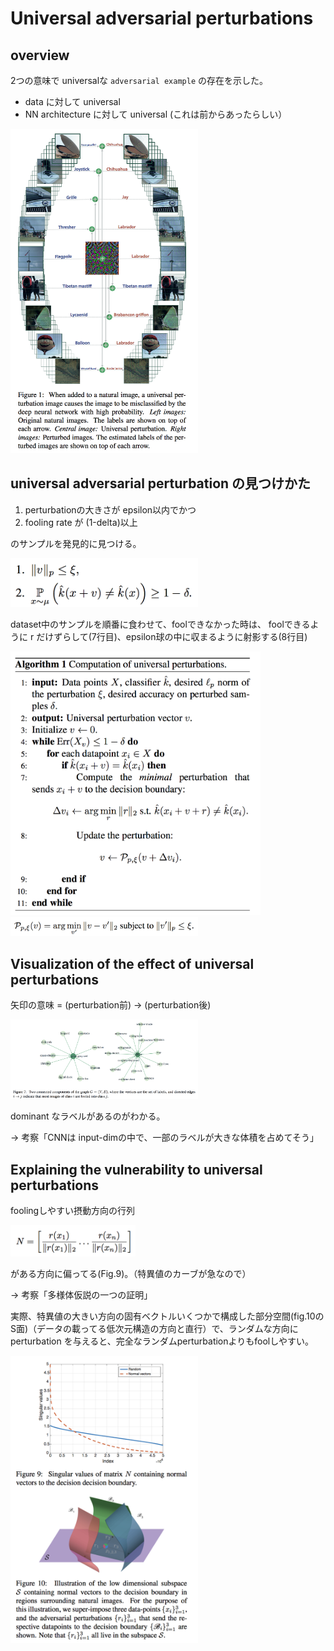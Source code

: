 # Universal adversarial perturbations

## overview

2つの意味で universalな `adversarial example` の存在を示した。

* data に対して universal
* NN architecture に対して universal (これは前からあったらしい）

<img src="fig/uap.png" width=300px>

## universal adversarial perturbation の見つけかた

1. perturbationの大きさが epsilon以内でかつ
2. fooling rate が (1-delta)以上

のサンプルを発見的に見つける。

<img src="fig/uap-algo2.png" width=300px>

dataset中のサンプルを順番に食わせて、foolできなかった時は、
foolできるように r だけずらして(7行目)、epsilon球の中に収まるように射影する(8行目)

<img src="fig/uap-algo.png" width=400px>

<img src="fig/uap-algo3.png" width=300px>

## Visualization of the effect of universal perturbations

矢印の意味 = (perturbation前) -> (perturbation後)

<img src="fig/uap-vis.png" width=300px>

dominant なラベルがあるのがわかる。

-> 考察「CNNは input-dimの中で、一部のラベルが大きな体積を占めてそう」

## Explaining the vulnerability to universal perturbations

foolingしやすい摂動方向の行列

<img src="fig/uap-explain1.png" width=200px>

がある方向に偏ってる(Fig.9)。（特異値のカーブが急なので）

-> 考察「多様体仮説の一つの証明」

実際、特異値の大きい方向の固有ベクトルいくつかで構成した部分空間(fig.10のS面)（データの載ってる低次元構造の方向と直行）で、ランダムな方向に perturbation を与えると、完全なランダムperturbationよりもfoolしやすい。

<img src="fig/uap-explain2.png" width=300px>
